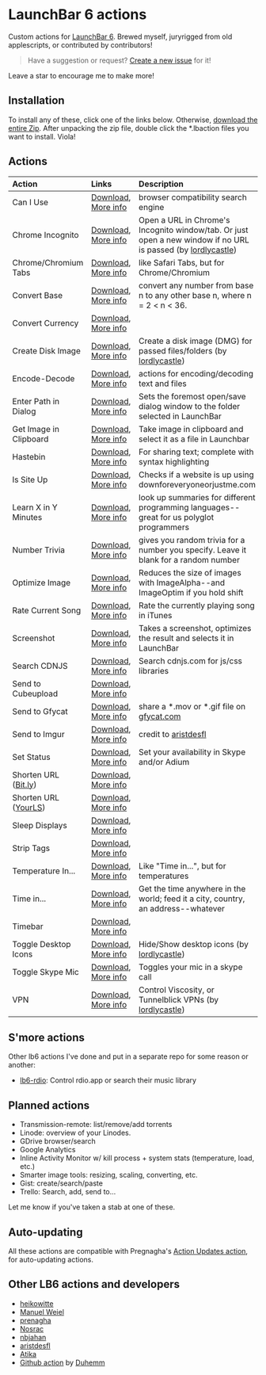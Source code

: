 # LaunchBar 6 actions

Custom actions for [LaunchBar 6](http://obdev.at/products/launchbar). Brewed myself,
juryrigged from old applescripts, or contributed by contributors!

> Have a suggestion or request? [Create a new
> issue](https://github.com/hlissner/lb6-actions/issues/new) for it!

Leave a star to encourage me to make more!

## Installation

To install any of these, click one of the links below. Otherwise,
[download the entire Zip](https://github.com/hlissner/lb6-actions/archive/master.zip).
After unpacking the zip file, double click the *.lbaction files you want to install.
Viola!

## Actions

Action                   | Links                        | Description
:------------------------|:-----------------------------|:-----------------------
Can I Use                                  | [Download](https://v0.io/dl/launchbar/Can%20I%20Use.lbaction.zip),                [More info](Can%20I%20Use.lbaction) | browser compatibility search engine |
Chrome Incognito                           | [Download](https://v0.io/dl/launchbar/Chrome%20Incognito.lbaction.zip),           [More info](Chrome%20Incognito.lbaction) | Open a URL in Chrome's Incognito window/tab. Or just open a new window if no URL is passed (by [lordlycastle])
Chrome/Chromium Tabs                       | [Download](https://v0.io/dl/launchbar/Chrome%20Tabs.lbaction.zip),                [More info](Chrome%20Tabs.lbaction) | like Safari Tabs, but for Chrome/Chromium
Convert Base                               | [Download](https://v0.io/dl/launchbar/Convert%20Base.lbaction.zip),               [More info](Convert%20Base.lbaction) | convert any number from base n to any other base n, where n = 2 < n < 36.
Convert Currency                           | [Download](https://v0.io/dl/launchbar/Convert%20Currency.lbaction.zip),           [More info](Convert%20Currency.lbaction) |
Create Disk Image                          | [Download](https://v0.io/dl/launchbar/Create%20Disk%20Image.lbaction.zip),        [More info](Create%20Disk%20Image.lbaction) | Create a disk image (DMG) for passed files/folders (by [lordlycastle])
Encode-Decode                              | [Download](https://v0.io/dl/launchbar/Encode-Decode.lbext.zip),                   [More info](Encode-Decode.lbext) | actions for encoding/decoding text and files
Enter Path in Dialog                       | [Download](https://v0.io/dl/launchbar/Enter%20Path%20in%20Dialog.lbaction.zip),   [More info](Enter%20Path%20in%20Dialog.lbaction) | Sets the foremost open/save dialog window to the folder selected in LaunchBar
Get Image in Clipboard                     | [Download](https://v0.io/dl/launchbar/Get%20Image%20in%20Clipboard.lbaction.zip), [More info](Get%20Image%20in%20Clipboard.lbaction) | Take image in clipboard and select it as a file in Launchbar
Hastebin                                   | [Download](https://v0.io/dl/launchbar/Hastebin.lbaction.zip),                     [More info](Hastebin.lbaction) | For sharing text; complete with syntax highlighting
Is Site Up                                 | [Download](https://v0.io/dl/launchbar/Is%20Site%20Up.lbaction.zip),               [More info](Is%20Site%20Up.lbaction) | Checks if a website is up using downforeveryoneorjustme.com
Learn X in Y Minutes                       | [Download](https://v0.io/dl/launchbar/Learn%20X%20in%20Y%20Minutes.lbaction.zip), [More info](Learn%20X%20in%20Y%20minutes.lbaction) | look up summaries for different programming languages--great for us polyglot programmers
Number Trivia                              | [Download](https://v0.io/dl/launchbar/Number%20Trivia.lbaction.zip),              [More info](Number%20Trivia.lbaction) | gives you random trivia for a number you specify. Leave it blank for a random number
Optimize Image                             | [Download](https://v0.io/dl/launchbar/Optimize%20Image.lbaction.zip),             [More info](Optimize%20Image.lbaction) | Reduces the size of images with ImageAlpha--and ImageOptim if you hold shift
Rate Current Song                          | [Download](https://v0.io/dl/launchbar/Rate%20Current%20Song.lbaction.zip),        [More info](Rate%20Current%20Song.lbaction) | Rate the currently playing song in iTunes
Screenshot                                 | [Download](https://v0.io/dl/launchbar/Screenshot.lbaction.zip),                   [More info](Screenshot.lbaction) | Takes a screenshot, optimizes the result and selects it in LaunchBar
Search CDNJS                               | [Download](https://v0.io/dl/launchbar/Search%20CDNJS.lbaction.zip),               [More info](Search%20CDNJS.lbaction) | Search cdnjs.com for js/css libraries
Send to Cubeupload                         | [Download](https://v0.io/dl/launchbar/Send%20to%20Cubeupload.lbaction.zip),       [More info](Send%20to%20Cubeupload.lbaction) |
Send to Gfycat                             | [Download](https://v0.io/dl/launchbar/Send%20to%20Gfycat.lbaction.zip),           [More info](Send%20to%20Gfycat.lbaction) | share a \*.mov or \*.gif file on [gfycat.com](gfycat.com)
Send to Imgur                              | [Download](https://v0.io/dl/launchbar/Send%20to%20Imgur.lbaction.zip),            [More info](Send%20to%20Imgur.lbaction) | credit to [aristdesfl]
Set Status                                 | [Download](https://v0.io/dl/launchbar/Set%20Status.lbaction.zip),                 [More info](Set%20Status.lbaction) | Set your availability in Skype and/or Adium
Shorten URL ([Bit.ly](http://bit.ly))      | [Download](https://v0.io/dl/launchbar/Shorten%20URL%20%28Bit.ly%29.lbaction.zip), [More info](Shorten%20URL%20%28Bit.ly%29.lbaction) |
Shorten URL ([YourLS](http://yourls.org))  | [Download](https://v0.io/dl/launchbar/Shorten%20URL%20%28YourLS%29.lbaction.zip), [More info](Shorten%20URL%20%28YourLS%29.lbaction) |
Sleep Displays                             | [Download](https://v0.io/dl/launchbar/Sleep%20Displays.lbaction.zip),             [More info](Sleep%20Displays.lbaction) |
Strip Tags                                 | [Download](https://v0.io/dl/launchbar/Strip%20Tags.lbaction.zip),                 [More info](Strip%20Tags.lbaction) |
Temperature In...                          | [Download](https://v0.io/dl/launchbar/Temperature%20In.lbaction.zip),             [More info](Temperature%20In.lbaction) | Like "Time in...", but for temperatures
Time in...                                 | [Download](https://v0.io/dl/launchbar/Time%20In.lbaction.zip),                    [More info](Time%20in.lbaction) | Get the time anywhere in the world; feed it a city, country, an address--whatever
Timebar                                    | [Download](https://v0.io/dl/launchbar/Timebar.lbaction.zip),                      [More info](TimeBar.lbaction) |
Toggle Desktop Icons                       | [Download](https://v0.io/dl/launchbar/Toggle%20Desktop%20Icons.lbaction.zip),     [More info](Toggle%20Desktop%20Icons.lbaction) | Hide/Show desktop icons (by [lordlycastle])
Toggle Skype Mic                           | [Download](https://v0.io/dl/launchbar/Toggle%20Skype%20Mic.lbaction.zip),         [More info](Toggle%20Skype%20Mic.lbaction) | Toggles your mic in a skype call
VPN                                        | [Download](https://v0.io/dl/launchbar/VPN.lbaction.zip),                          [More info](VPN.lbaction) | Control Viscosity, or Tunnelblick VPNs (by [lordlycastle])

## S'more actions

Other lb6 actions I've done and put in a separate repo for some reason or another:

* [lb6-rdio](https://github.com/hlissner/lb6-rdio): Control rdio.app or search
  their music library

## Planned actions

* Transmission-remote: list/remove/add torrents
* Linode: overview of your Linodes.
* GDrive browser/search
* Google Analytics
* Inline Activity Monitor w/ kill process + system stats (temperature, load, etc.)
* Smarter image tools: resizing, scaling, converting, etc.
* Gist: create/search/paste
* Trello: Search, add, send to...

Let me know if you've taken a stab at one of these.

## Auto-updating

All these actions are compatible with Pregnagha's
[Action Updates action](http://prenagha.github.io/launchbar/updates.html), for
auto-updating actions.

## Other LB6 actions and developers

* [heikowitte](https://github.com/heikowitte/LaunchBarActions)
* [Manuel Weiel](http://manuel.weiel.eu/private-projects/launchbar-actions/)
* [prenagha](https://github.com/prenagha/launchbar)
* [Nosrac](https://github.com/Nosrac)
* [nbjahan](https://github.com/nbjahan)
* [aristdesfl]
* [Atika](https://github.com/atika/launchbar)
* [Github action](https://github.com/Duhemm/launchbar-github) by [Duhemm](https://github.com/Duhemm)

[lordlycastle]: https://github.com/lordlycastle "lordlycastle's github page"
[aristdesfl]: https://github.com/aristidesfl/launchbar-scripts "aristdesfl's github page"

